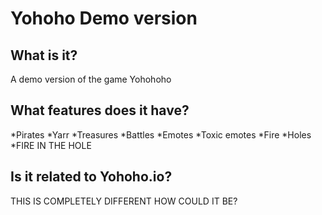 # Yohoho Demo version

## What is it?

A demo version of the game Yohohoho

## What features does it have?

*Pirates
*Yarr
*Treasures
*Battles
*Emotes
*Toxic emotes
*Fire
*Holes
*FIRE IN THE HOLE

## Is it related to Yohoho.io?

THIS IS COMPLETELY DIFFERENT HOW COULD IT BE?
